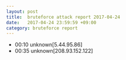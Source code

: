 ```yaml
---
layout: post
title:  bruteforce attack report 2017-04-24
date:   2017-04-24 23:59:59 +09:00
category: bruteforce report
---
```


* 00:10 unknown[5.44.95.86]
* 00:35 unknown[208.93.152.122]
